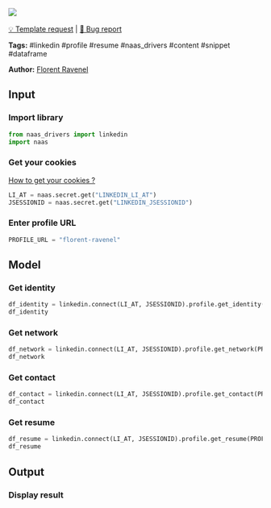<a href="https://app.naas.ai/user-redirect/naas/downloader?url=https://raw.githubusercontent.com/jupyter-naas/awesome-notebooks/master/LinkedIn/LinkedIn_Get_profile_information.ipynb" target="_parent"><img src="https://naasai-public.s3.eu-west-3.amazonaws.com/open_in_naas.svg"/></a><br><br><a href="https://github.com/jupyter-naas/awesome-notebooks/issues/new?assignees=&labels=&template=template-request.md&title=Tool+-+Action+of+the+notebook+">💡 Template request</a> | <a href="https://github.com/jupyter-naas/awesome-notebooks/issues/new?assignees=&labels=&template=bug_report.md&title=">🚨 Bug report</a>

**Tags:** #linkedin #profile #resume #naas_drivers #content #snippet #dataframe

**Author:** [Florent Ravenel](https://www.linkedin.com/in/florent-ravenel/)

## Input

### Import library


```python
from naas_drivers import linkedin
import naas
```

### Get your cookies
<a href='https://www.notion.so/LinkedIn-driver-Get-your-cookies-d20a8e7e508e42af8a5b52e33f3dba75'>How to get your cookies ?</a>


```python
LI_AT = naas.secret.get("LINKEDIN_LI_AT")
JSESSIONID = naas.secret.get("LINKEDIN_JSESSIONID")
```

### Enter profile URL


```python
PROFILE_URL = "florent-ravenel"
```

## Model

### Get identity


```python
df_identity = linkedin.connect(LI_AT, JSESSIONID).profile.get_identity(PROFILE_URL)
df_identity
```

### Get network


```python
df_network = linkedin.connect(LI_AT, JSESSIONID).profile.get_network(PROFILE_URL)
df_network
```

### Get contact


```python
df_contact = linkedin.connect(LI_AT, JSESSIONID).profile.get_contact(PROFILE_URL)
df_contact
```

### Get resume


```python
df_resume = linkedin.connect(LI_AT, JSESSIONID).profile.get_resume(PROFILE_URL)
df_resume
```

## Output

### Display result

